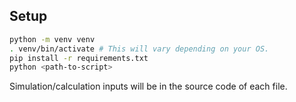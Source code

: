 ## Setup

```bash
python -m venv venv
. venv/bin/activate # This will vary depending on your OS.
pip install -r requirements.txt
python <path-to-script>
```

Simulation/calculation inputs will be in the source code of each file.

